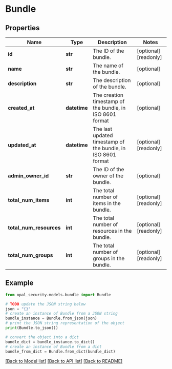 # Bundle


## Properties

Name | Type | Description | Notes
------------ | ------------- | ------------- | -------------
**id** | **str** | The ID of the bundle. | [optional] [readonly] 
**name** | **str** | The name of the bundle. | [optional] 
**description** | **str** | The description of the bundle. | [optional] 
**created_at** | **datetime** | The creation timestamp of the bundle, in ISO 8601 format | [optional] 
**updated_at** | **datetime** | The last updated timestamp of the bundle, in ISO 8601 format | [optional] [readonly] 
**admin_owner_id** | **str** | The ID of the owner of the bundle. | [optional] 
**total_num_items** | **int** | The total number of items in the bundle. | [optional] [readonly] 
**total_num_resources** | **int** | The total number of resources in the bundle. | [optional] [readonly] 
**total_num_groups** | **int** | The total number of groups in the bundle. | [optional] [readonly] 

## Example

```python
from opal_security.models.bundle import Bundle

# TODO update the JSON string below
json = "{}"
# create an instance of Bundle from a JSON string
bundle_instance = Bundle.from_json(json)
# print the JSON string representation of the object
print(Bundle.to_json())

# convert the object into a dict
bundle_dict = bundle_instance.to_dict()
# create an instance of Bundle from a dict
bundle_from_dict = Bundle.from_dict(bundle_dict)
```
[[Back to Model list]](../README.md#documentation-for-models) [[Back to API list]](../README.md#documentation-for-api-endpoints) [[Back to README]](../README.md)


